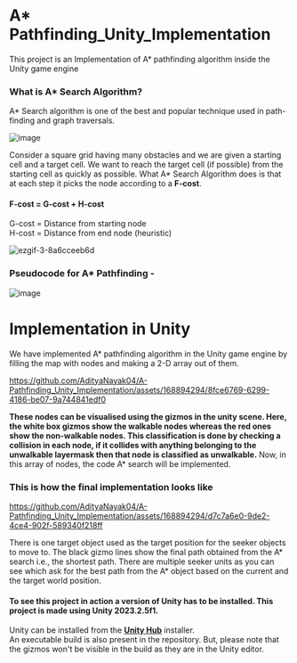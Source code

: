 
# A* Pathfinding_Unity_Implementation
This project is an Implementation of A* pathfinding algorithm inside the Unity game engine

### What is A* Search Algorithm?
A* Search algorithm is one of the best and popular technique used in path-finding and graph traversals.

![image](https://github.com/AdityaNayak04/A-Pathfinding_Unity_Implementation/assets/168894294/1c5aec58-49fb-4bdb-b688-18dde95fa307)

Consider a square grid having many obstacles and we are given a starting cell and a target cell. We want to reach the target cell (if possible) from the starting cell as quickly as possible.
What A* Search Algorithm does is that at each step it picks the node according to a **F-cost**.
#### **F-cost = G-cost + H-cost**
  G-cost = Distance from starting node <br>
  H-cost = Distance from end node (heuristic)
  
![ezgif-3-8a6cceeb6d](https://github.com/AdityaNayak04/A-Pathfinding_Unity_Implementation/assets/168894294/aca6548c-1a51-4980-9b5e-bf848342ee8f)

### Pseudocode for A* Pathfinding - 
![image](https://github.com/AdityaNayak04/A-Pathfinding_Unity_Implementation/assets/168894294/e595e8df-f11c-463c-a846-5135f29a46cf)


# Implementation in Unity
We have implemented A* pathfinding algorithm in the Unity game engine by filling the map with nodes and making a 2-D array out of them. 


https://github.com/AdityaNayak04/A-Pathfinding_Unity_Implementation/assets/168894294/8fce6769-6299-4186-be07-9a744841edf0



**These nodes can be visualised using the gizmos in the unity scene. Here, the white box gizmos show the walkable nodes whereas the red ones show the non-walkable nodes. This classification is done by checking a collision
in each node, if it collides with anything belonging to the unwalkable layermask then that node is classified as unwalkable.**
Now, in this array of nodes, the code A* search will be implemented.
<br>
### This is how the final implementation looks like


https://github.com/AdityaNayak04/A-Pathfinding_Unity_Implementation/assets/168894294/d7c7a6e0-9de2-4ce4-902f-589340f218ff


There is one target object used as the target position for the seeker objects to move to. The black gizmo lines show the final path obtained from the A* search i.e., the shortest path.
There are multiple seeker units as you can see which ask for the best path from the A* object based on the current and the target world position.



#### **To see this project in action a version of Unity has to be installed. This project is made using Unity 2023.2.5f1.**
Unity can be installed from the **[Unity Hub](https://unity.com/unity-hub)** installer.<br>
An executable build is also present in the repository. But, please note that the gizmos won't be visible in the build as they are in the Unity editor.
